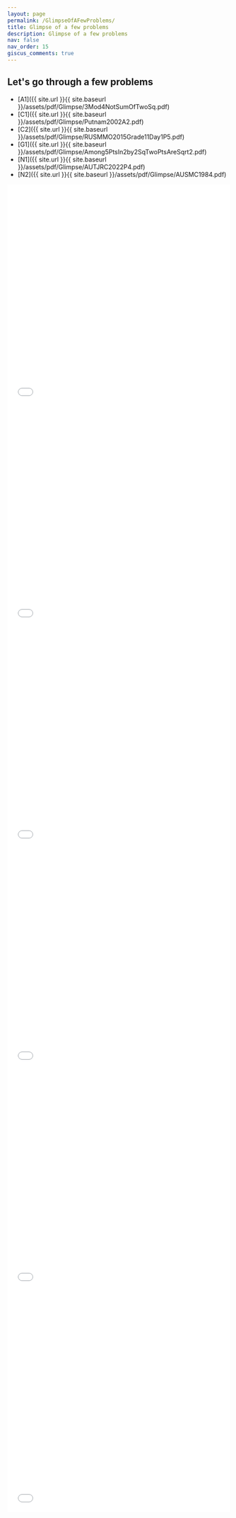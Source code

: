 ```yaml
---
layout: page
permalink: /GlimpseOfAFewProblems/
title: Glimpse of a few problems
description: Glimpse of a few problems
nav: false
nav_order: 15
giscus_comments: true
---
```


## Let's go through a few problems

* [A1]({{ site.url }}{{ site.baseurl }}/assets/pdf/Glimpse/3Mod4NotSumOfTwoSq.pdf)
* [C1]({{ site.url }}{{ site.baseurl }}/assets/pdf/Glimpse/Putnam2002A2.pdf)
* [C2]({{ site.url }}{{ site.baseurl }}/assets/pdf/Glimpse/RUSMMO2015Grade11Day1P5.pdf)
* [G1]({{ site.url }}{{ site.baseurl }}/assets/pdf/Glimpse/Among5PtsIn2by2SqTwoPtsAreSqrt2.pdf)
* [N1]({{ site.url }}{{ site.baseurl }}/assets/pdf/Glimpse/AUTJRC2022P4.pdf)
* [N2]({{ site.url }}{{ site.baseurl }}/assets/pdf/Glimpse/AUSMC1984.pdf)

<iframe src="{{ site.baseurl }}/assets/pdf/Glimpse/3Mod4NotSumOfTwoSq.pdf" width="100%" height="500" frameborder="no" border="0" marginwidth="0" marginheight="0"></iframe>

<iframe src="{{ site.baseurl }}/assets/pdf/Glimpse/Putnam2002A2.pdf" width="100%" height="500" frameborder="no" border="0" marginwidth="0" marginheight="0"></iframe>

<iframe src="{{ site.baseurl }}/assets/pdf/Glimpse/RUSMMO2015Grade11Day1P5.pdf" width="100%" height="500" frameborder="no" border="0" marginwidth="0" marginheight="0"></iframe>

<iframe src="{{ site.baseurl }}/assets/pdf/Glimpse/Among5PtsIn2by2SqTwoPtsAreSqrt2.pdf" width="100%" height="500" frameborder="no" border="0" marginwidth="0" marginheight="0"></iframe>

<iframe src="{{ site.baseurl }}/assets/pdf/Glimpse/AUTJRC2022P4.pdf" width="100%" height="500" frameborder="no" border="0" marginwidth="0" marginheight="0"></iframe>

<iframe src="{{ site.baseurl }}/assets/pdf/Glimpse/AUSMC1984.pdf" width="100%" height="500" frameborder="no" border="0" marginwidth="0" marginheight="0"></iframe>